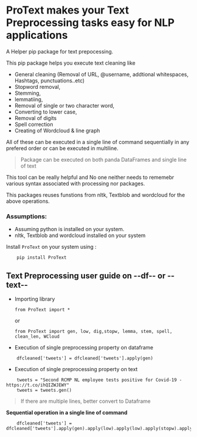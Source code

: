 # ProText makes your Text Preprocessing tasks easy for NLP applications

A Helper pip package for text prepocessing. 

This pip package helps you execute text cleaning like 

   + General cleaning (Removal of URL, @username, addtional whitespaces, Hashtags, punctuations..etc)
   + Stopword removal, 
   + Stemming, 
   + lemmatiing, 
   + Removal of single or two character word, 
   + Converting to lower case,
   + Removal of digits
   + Spell correction
   + Creating of Wordcloud & line graph

All of these can be executed in a single line of command sequentially in any prefered order or can be executed in multiline.

> Package can be executed on both panda DataFrames and single line of text

This tool can be really helpful and No one neither needs to rememebr various syntax associated with processing nor packages.

This packages reuses funstions from nltk, Textblob and wordcloud for the above operations.

### Assumptions:
   - Assuming python is installed on your system.
   - nltk, Textblob and wordcloud installed on your system

Install `ProText` on your system using :

``` 
    pip install ProText 
```

## Text Preprocessing user guide on --df-- or --text--

   + Importing library
       
       ``` 
       from ProText import *        
       ```
        or
       ``` 
       from ProText import gen, low, dig,stopw, lemma, stem, spell, clean_len, WCloud       
       ```

   + Execution of single preprocessing property on dataframe
   
   ```
       dfcleaned['tweets'] = dfcleaned['tweets'].apply(gen)   
   ```
   
   + Execution of single preprocessing property on text
   
   ```
       tweets = "Second RCMP NL employee tests positive for Covid-19 - https://t.co/ihQIZWJEWY"
       tweets = tweets.gen()   
   ```
   
>If there are multiple lines, better convert to Dataframe
   
**Sequential operation in a single line of command**
   
   ```
       dfcleaned['tweets'] = dfcleaned['tweets'].apply(gen).apply(low).apply(low).apply(stopw).apply.lemma
   ```
